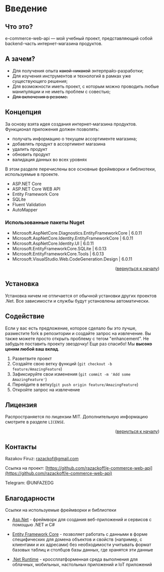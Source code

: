 # Введение

## Что это?

e-commerce-web-api — мой учебный проект, представляющий собой backend-часть интернет-магазина продуктов.

## А зачем?

<ul>
<li>Для получения опыта <s>какой-никакой</s> энтерпрайз-разработки;</li>
<li>Для изучения инструментов и технологий в рамках уже существующего решения;</li>
<li>Для возможности иметь проект, 
    с которым можно проводить любые манипуляции и не иметь проблем с совестью;</li>
<li><s>Для включения в резюме.</s></li>
</ul>

## Концепция

За основу взята идея создания интернет-магазина продуктов. Функционал приложения должен позволять:
<ul>
<li>получать информацию о текущем ассортименте магазина;</li>
<li>добавлять продукт в ассортимент магазина</li>
<li>удалить продукт</li>
<li>обновить продукт</li>
<li>валидация данных во всех уровнях</li>
</ul>

В этом разделе перечислены все основные фреймворки и библиотеки, используемые в проекте.

* ASP.NET Core
* ASP.NET Core WEB API
* Entity Framework Core
* SQLite
* Fluent Validation
* AutoMapper

### Использованные пакеты Nuget

* Microsoft.AspNetCore.Diagnostics.EntityFrameworkCore | 6.0.11
* Microsoft.AspNetCore.Identity.EntityFrameworkCore | 6.0.11
* Microsoft.AspNetCore.Identity.UI | 6.0.11
* Microsoft.EntityFrameworkCore.SQLite | 6.0.13
* Microsoft.EntityFrameworkCore.Tools | 6.0.13
* Microsoft.VisualStudio.Web.CodeGeneration.Design | 6.0.11

<p align="right">(<a href="#readme-top">вернуться к началу</a>)</p>

<!-- GETTING STARTED -->
## Установка

Установка ничем не отличается от обычной установки других проектов .Net.
Все зависимости и службы будут установлены автоматически.



<!-- CONTRIBUTING -->
## Содействие

Если у вас есть предложение, которое сделало бы это лучше, разместите fork в репозитории и создайте запрос на извлечение. Вы также можете просто открыть проблему с тегом "enhancement".
Не забудьте поставить проекту звездочку! Еще раз спасибо! Мы **высоко ценим любой ваш вклад**.

1. Разветвите проект
2. Создайте свою ветку функций (`git checkout -b feature/AmazingFeature`)
3. Зафиксируйте свои изменения (`git commit -m 'Add some AmazingFeature'`)
4. Перейдите в ветку(`git push origin feature/AmazingFeature`)
5. Откройте запрос на извлечение




<!-- LICENSE -->
## Лицензия

Распространяется по лицензии MIT. Дополнительную информацию смотрите в разделе `LICENSE`.

<p align="right">(<a href="#readme-top">вернуться к началу</a>)</p>



<!-- CONTACT -->
## Контакты

Razakov Firuz:  razackof@gmail.com

Ссылка на проект: [https://github.com/razackoff/e-commerce-web-api](https://github.com/razackoff/e-commerce-web-api)

Telegram: @UNFAZEDG






<!-- ACKNOWLEDGMENTS -->
## Благодарности

Ссылки на используемые фреймворки и библиотеки

* [Asp.Net](https://github.com/aspnet/Docs) - фреймворк для создания веб-приложений и сервисов с помощью .NET и C#


* [Entity Framework Core](https://github.com/dotnet/efcore) - позволяет работать с данными в форме специфических для домена объектов и свойств (например, с клиентами и их адресами) без необходимости учитывать формат базовых таблиц и столбцов базы данных, где хранятся эти данные
* [.Net Runtime](https://github.com/dotnet/runtime) - кроссплатформенная среда выполнения для облачных, мобильных, настольных приложений и IoT приложений
